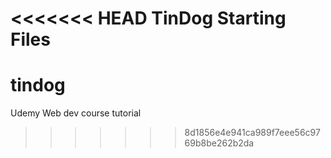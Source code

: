 <<<<<<< HEAD
TinDog Starting Files
=======
# tindog
Udemy Web dev course tutorial
>>>>>>> 8d1856e4e941ca989f7eee56c9769b8be262b2da
